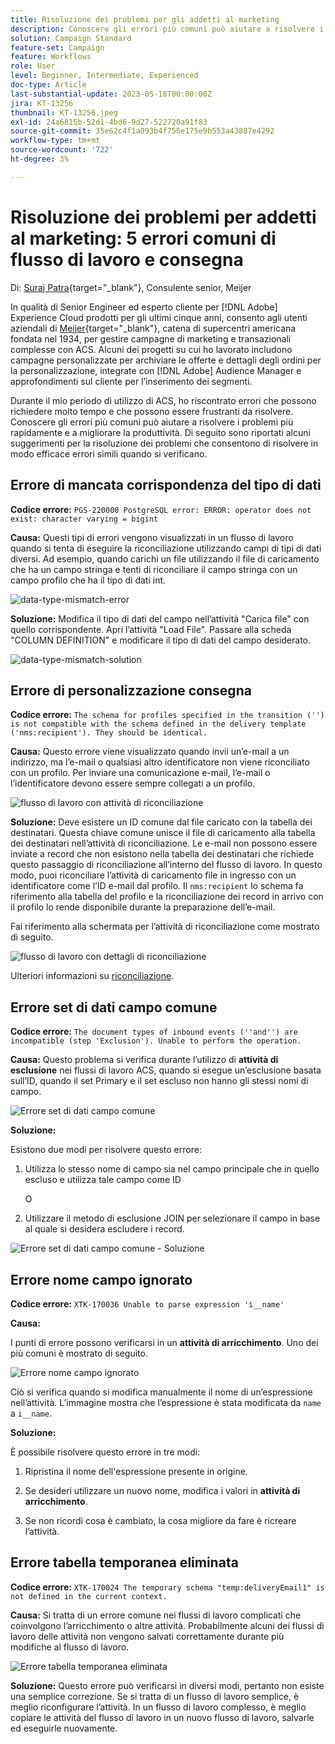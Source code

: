 ```yaml
---
title: Risoluzione dei problemi per gli addetti al marketing
description: Conoscere gli errori più comuni può aiutare a risolvere i problemi più rapidamente e a migliorare la produttività. Questi suggerimenti per la risoluzione dei problemi consentono di risolvere in modo efficace errori simili quando si verificano.
solution: Campaign Standard
feature-set: Campaign
feature: Workflows
role: User
level: Beginner, Intermediate, Experienced
doc-type: Article
last-substantial-update: 2023-05-18T00:00:00Z
jira: KT-13256
thumbnail: KT-13256.jpeg
exl-id: 24a6815b-52d1-4bd6-9d27-522720a91f83
source-git-commit: 35e62c4f1a093b4f755e175e9b553a43887e4292
workflow-type: tm+mt
source-wordcount: '722'
ht-degree: 3%

---
```


# Risoluzione dei problemi per addetti al marketing: 5 errori comuni di flusso di lavoro e consegna

Di: [Suraj Patra](https://www.linkedin.com/in/suraj-p-51612053/){target="_blank"}, Consulente senior, Meijer

In qualità di Senior Engineer ed esperto cliente per [!DNL Adobe] Experience Cloud prodotti per gli ultimi cinque anni, consento agli utenti aziendali di [Meijer](https://www.meijer.com/){target="_blank"}, catena di supercentri americana fondata nel 1934, per gestire campagne di marketing e transazionali complesse con ACS. Alcuni dei progetti su cui ho lavorato includono campagne personalizzate per archiviare le offerte e dettagli degli ordini per la personalizzazione, integrate con [!DNL Adobe] Audience Manager e approfondimenti sul cliente per l’inserimento dei segmenti.


Durante il mio periodo di utilizzo di ACS, ho riscontrato errori che possono richiedere molto tempo e che possono essere frustranti da risolvere. Conoscere gli errori più comuni può aiutare a risolvere i problemi più rapidamente e a migliorare la produttività. Di seguito sono riportati alcuni suggerimenti per la risoluzione dei problemi che consentono di risolvere in modo efficace errori simili quando si verificano.

## Errore di mancata corrispondenza del tipo di dati

**Codice errore:**
`PGS-220000 PostgreSQL error: ERROR: operator does not exist: character varying = bigint`

**Causa:**
Questi tipi di errori vengono visualizzati in un flusso di lavoro quando si tenta di eseguire la riconciliazione utilizzando campi di tipi di dati diversi. Ad esempio, quando carichi un file utilizzando il file di caricamento che ha un campo stringa e tenti di riconciliare il campo stringa con un campo profilo che ha il tipo di dati int.

![data-type-mismatch-error](/help/_assets/kt-13256/data-type-mismatch.png)

**Soluzione:**
Modifica il tipo di dati del campo nell’attività &quot;Carica file&quot; con quello corrispondente. Apri l’attività &quot;Load File&quot;. Passare alla scheda &quot;COLUMN DEFINITION&quot; e modificare il tipo di dati del campo desiderato.


![data-type-mismatch-solution](/help/_assets/kt-13256/data-type-mismatch-solution.png)

## Errore di personalizzazione consegna

**Codice errore:**
`The schema for profiles specified in the transition ('') is not compatible with the schema defined in the delivery template ('nms:recipient'). They should be identical.`

**Causa:**
Questo errore viene visualizzato quando invii un’e-mail a un indirizzo, ma l’e-mail o qualsiasi altro identificatore non viene riconciliato con un profilo. Per inviare una comunicazione e-mail, l’e-mail o l’identificatore devono essere sempre collegati a un profilo.

![flusso di lavoro con attività di riconciliazione](/help/_assets/kt-13256/del-persn-error-wf.png)

**Soluzione:**
Deve esistere un ID comune dal file caricato con la tabella dei destinatari. Questa chiave comune unisce il file di caricamento alla tabella dei destinatari nell’attività di riconciliazione. Le e-mail non possono essere inviate a record che non esistono nella tabella dei destinatari che richiede questo passaggio di riconciliazione all’interno del flusso di lavoro. In questo modo, puoi riconciliare l’attività di caricamento file in ingresso con un identificatore come l’ID e-mail dal profilo. Il `nms:recipient` lo schema fa riferimento alla tabella del profilo e la riconciliazione dei record in arrivo con il profilo lo rende disponibile durante la preparazione dell’e-mail.

Fai riferimento alla schermata per l’attività di riconciliazione come mostrato di seguito.

![flusso di lavoro con dettagli di riconciliazione](/help/_assets/kt-13256/del-persn-error-wf-solution.png)

Ulteriori informazioni su [riconciliazione](https://experienceleague.adobe.com/docs/campaign-standard/using/managing-processes-and-data/data-management-activities/reconciliation.html?lang=en).

## Errore set di dati campo comune

**Codice errore:**
`The document types of inbound events (''and'') are incompatible (step 'Exclusion'). Unable to perform the operation. `

**Causa:**
Questo problema si verifica durante l’utilizzo di **attività di esclusione** nei flussi di lavoro ACS, quando si esegue un’esclusione basata sull’ID, quando il set Primary e il set escluso non hanno gli stessi nomi di campo.


![Errore set di dati campo comune](/help/_assets/kt-13256/dataset-error.png)

**Soluzione:**

Esistono due modi per risolvere questo errore:

1. Utilizza lo stesso nome di campo sia nel campo principale che in quello escluso e utilizza tale campo come ID

   O

2. Utilizzare il metodo di esclusione JOIN per selezionare il campo in base al quale si desidera escludere i record.

![Errore set di dati campo comune - Soluzione ](/help/_assets/kt-13256/dataset-error-solution.png)

## Errore nome campo ignorato

**Codice errore:**
`XTK-170036 Unable to parse expression 'i__name'`

**Causa:**

I punti di errore possono verificarsi in un **attività di arricchimento**. Uno dei più comuni è mostrato di seguito.

![Errore nome campo ignorato](/help/_assets/kt-13256/field-name-dropped-error.png)

Ciò si verifica quando si modifica manualmente il nome di un’espressione nell’attività. L’immagine mostra che l’espressione è stata modificata da `name `a `i__name`.

**Soluzione:**

È possibile risolvere questo errore in tre modi:

1. Ripristina il nome dell&#39;espressione presente in origine.

2. Se desideri utilizzare un nuovo nome, modifica i valori in **attività di arricchimento**.

3. Se non ricordi cosa è cambiato, la cosa migliore da fare è ricreare l’attività.

## Errore tabella temporanea eliminata 

**Codice errore:**
`XTK-170024 The temporary schema "temp:deliveryEmail1" is not defined in the current context.`

**Causa:**
Si tratta di un errore comune nei flussi di lavoro complicati che coinvolgono l’arricchimento o altre attività. Probabilmente alcuni dei flussi di lavoro delle attività non vengono salvati correttamente durante più modifiche al flusso di lavoro.

![Errore tabella temporanea eliminata ](/help/_assets/kt-13256/temp-table-dropped-error.png)

**Soluzione:**
Questo errore può verificarsi in diversi modi, pertanto non esiste una semplice correzione. Se si tratta di un flusso di lavoro semplice, è meglio riconfigurare l’attività. In un flusso di lavoro complesso, è meglio copiare le attività del flusso di lavoro in un nuovo flusso di lavoro, salvarle ed eseguirle nuovamente.
